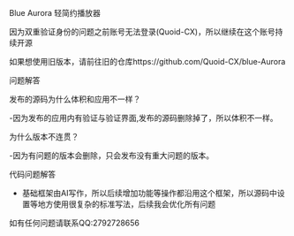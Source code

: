 Blue Aurora 轻简约播放器

因为双重验证身份的问题之前账号无法登录(Quoid-CX)，所以继续在这个账号持续开源

如果想使用旧版本，请前往旧的仓库https://github.com/Quoid-CX/blue-Aurora

问题解答

发布的源码为什么体积和应用不一样？

-因为发布的应用内有验证与验证界面,发布的源码删除掉了，所以体积不一样。

为什么版本不连贯？

-因为有问题的版本会删除，只会发布没有重大问题的版本。

代码问题解答

- 基础框架由AI写作，所以后续增加功能等操作都沿用这个框架，所以源码中设置等地方使用很复杂的标准写法，后续我会优化所有问题

如有任何问题请联系QQ:2792728656
